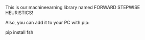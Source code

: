 This is our machineearning library named FORWARD STEPWISE HEURISTICS!

Also, you can add it to your PC with pip:

pip install fsh
